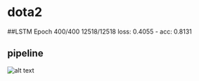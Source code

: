# dota2

##LSTM
Epoch 400/400
12518/12518 
loss: 0.4055 - acc: 0.8131

## pipeline 
![alt text](https://raw.githubusercontent.com/ycc1107/dota2/master/flow.png "Flow 1")
